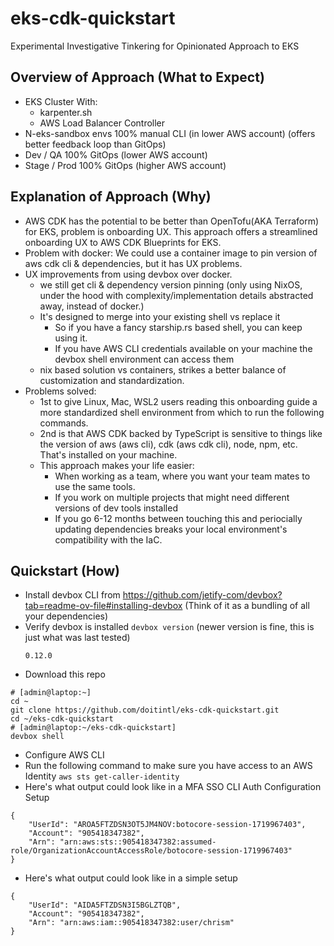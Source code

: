 # eks-cdk-quickstart
Experimental Investigative Tinkering for Opinionated Approach to EKS


## Overview of Approach (What to Expect)
* EKS Cluster With:
  * karpenter.sh
  * AWS Load Balancer Controller
* N-eks-sandbox envs 100% manual CLI (in lower AWS account) (offers better feedback loop than GitOps)
* Dev / QA 100% GitOps (lower AWS account)
* Stage / Prod 100% GitOps (higher AWS account)


## Explanation of Approach (Why)
* AWS CDK has the potential to be better than OpenTofu(AKA Terraform) for EKS, problem is onboarding UX.
  This approach offers a streamlined onboarding UX to AWS CDK Blueprints for EKS.
* Problem with docker:
  We could use a container image to pin version of aws cdk cli & dependencies, but it has UX problems.
* UX improvements from using devbox over docker. 
  * we still get cli & dependency version pinning (only using NixOS, under the hood with complexity/implementation details abstracted away, instead of docker.)
  * It's designed to merge into your existing shell vs replace it
    * So if you have a fancy starship.rs based shell, you can keep using it.
    * If you have AWS CLI credentials available on your machine the devbox shell environment can access them
  * nix based solution vs containers, strikes a better balance of customization and standardization.
* Problems solved:
  * 1st to give Linux, Mac, WSL2 users reading this onboarding guide a more standardized shell environment
    from which to run the following commands.
  * 2nd is that AWS CDK backed by TypeScript is sensitive to things like
    the version of aws (aws cli), cdk (aws cdk cli), node, npm, etc. That's
    installed on your machine.
  * This approach makes your life easier:
    * When working as a team, where you want your team mates to use the same tools.
    * If you work on multiple projects that might need different versions of dev tools installed
    * If you go 6-12 months between touching this and periocially updating dependencies breaks your local 
      environment's compatibility with the IaC.


## Quickstart (How)
* Install devbox CLI from https://github.com/jetify-com/devbox?tab=readme-ov-file#installing-devbox
  (Think of it as a bundling of all your dependencies)
* Verify devbox is installed
  `devbox version` (newer version is fine, this is just what was last tested)
  ```console
  0.12.0
  ```
* Download this repo
```shell
# [admin@laptop:~]
cd ~
git clone https://github.com/doitintl/eks-cdk-quickstart.git
cd ~/eks-cdk-quickstart
# [admin@laptop:~/eks-cdk-quickstart]
devbox shell
```
* Configure AWS CLI
* Run the following command to make sure you have access to an AWS Identity
`aws sts get-caller-identity`
* Here's what output could look like in a MFA SSO CLI Auth Configuration Setup
```console
{
    "UserId": "AROA5FTZDSN3OT5JM4NOV:botocore-session-1719967403",
    "Account": "905418347382",
    "Arn": "arn:aws:sts::905418347382:assumed-role/OrganizationAccountAccessRole/botocore-session-1719967403"
}
```
* Here's what output could look like in a simple setup
```console
{
    "UserId": "AIDA5FTZDSN3I5BGLZTQB",
    "Account": "905418347382",
    "Arn": "arn:aws:iam::905418347382:user/chrism"
}
```


